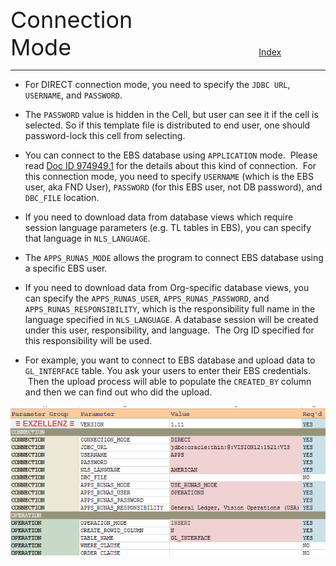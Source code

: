 <span style="font-size:36px;">Connection Mode</span><span style="padding-left: 300px;text-align:right;font-size:14px"><a href="INDEX.md">Index</a></span>

---
 
- For DIRECT connection mode, you need to specify the `JDBC URL`, `USERNAME`, and `PASSWORD`.

- The `PASSWORD` value is hidden in the Cell, but user can see it if the cell is selected. So if this template file is distributed to end user, one should password-lock this cell from selecting.

- You can connect to the EBS database using `APPLICATION` mode.  Please read [Doc ID 974949.1](https://support.oracle.com/epmos/faces/DocumentDisplay?id=974949.1) for the details about this kind of connection.  For this connection mode, you need to specify `USERNAME` (which is the EBS user, aka FND User), `PASSWORD` (for this EBS user, not DB password), and `DBC_FILE` location.

- If you need to download data from database views which require session language parameters (e.g. TL tables in EBS), you can specify that language in `NLS_LANGUAGE`.

- The `APPS_RUNAS_MODE` allows the program to connect EBS database using a specific EBS user.

- If you need to download data from Org-specific database views, you can specify the `APPS_RUNAS_USER`, `APPS_RUNAS_PASSWORD`, and `APPS_RUNAS_RESPONSIBILITY`, which is the responsibility full name in the language specified in `NLS_LANGUAGE`. A database session will be created under this user, responsibility, and language.  The Org ID specified for this responsibility will be used.

- For example, you want to connect to EBS database and upload data to `GL_INTERFACE` table. You ask your users to enter their EBS credentials.  Then the upload process will able to populate the `CREATED_BY` column and then we can find out who did the upload.

<img src="pic/image4.png"/>